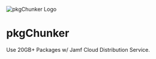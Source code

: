 ![pkgChunker Logo](https://kc9wwh-media.s3.us-east-2.amazonaws.com/pkgChunker/pkgChunker-logo_256.png)
# pkgChunker
Use 20GB+ Packages w/ Jamf Cloud Distribution Service.
